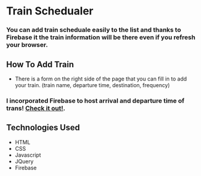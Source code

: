 # **Train Schedualer** 
### You can add train scheduale easily to the list and thanks to Firebase it the train information will be there even if you refresh your browser.
## **How To Add Train**
- There is a form on the right side of the page that you can fill in to add your train. (train name, departure time, destination, frequency)
### I incorporated Firebase to host arrival and departure time of trans! [Check it out!](https://tamilae.github.io/Train-scheduler/).
## **Technologies Used**
- HTML
- CSS
- Javascript
- JQuery
- Firebase


